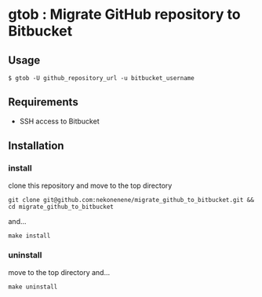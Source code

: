 # gtob : Migrate GitHub repository to Bitbucket

## Usage

```
$ gtob -U github_repository_url -u bitbucket_username
```


## Requirements

* SSH access to Bitbucket


## Installation

### install

clone this repository and move to the top directory

```
git clone git@github.com:nekonenene/migrate_github_to_bitbucket.git && cd migrate_github_to_bitbucket
```

and...

```
make install
```

### uninstall

move to the top directory and...

```
make uninstall
```

